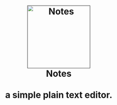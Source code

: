 <h1 align="center">
  <br>
  <a href=""><img src="" alt="Notes" width="200"></a>
  <br>
  Notes
  <br>
  <br>
  a simple plain text editor.
  <br>
  <br>
</h1>


